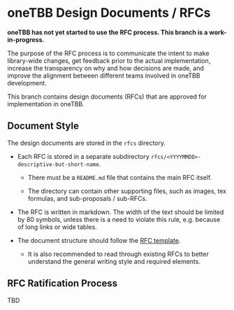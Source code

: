 # oneTBB Design Documents / RFCs

**oneTBB has not yet started to use the RFC process. This branch is a 
work-in-progress.**

The purpose of the RFC process is to communicate the intent to make
library-wide changes, get feedback prior to the actual implementation,
increase the transparency on why and how decisions are made, and improve
the alignment between different teams involved in oneTBB development. 


This branch contains design documents (RFCs) that are approved for
implementation in oneTBB.

## Document Style

The design documents are stored in the `rfcs` directory.

- Each RFC is stored in a separate subdirectory
  `rfcs/<YYYYMMDD>-descriptive-but-short-name`.

  - There must be a `README.md` file that contains the main RFC itself.

  - The directory can contain other supporting files, such as images,
    tex formulas, and sub-proposals / sub-RFCs.

- The RFC is written in markdown. The width of the text should be limited by
  80 symbols, unless there is a need to violate this rule, e.g. because of
  long links or wide tables.

- The document structure should follow the [RFC template](rfcs/template.md).

  - It is also recommended to read through existing RFCs to better understand
    the general writing style and required elements.

## RFC Ratification Process

TBD
